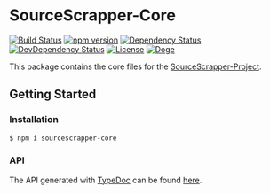 # SourceScrapper-Core

[![Build Status](https://travis-ci.org/OpenByteDev/SourceScrapper.svg?branch=master)](https://travis-ci.org/OpenByteDev/SourceScrapper)
[![npm version](https://badge.fury.io/js/sourcescrapper-core.svg)](https://www.npmjs.com/package/sourcescrapper-core)
[![Dependency Status](https://david-dm.org/OpenByteDev/SourceScrapper/status.svg?path=packages%2Fcore)](https://david-dm.org/OpenByteDev/SourceScrapper?path=packages%2Fcore)
[![DevDependency Status](https://david-dm.org/OpenByteDev/SourceScrapper/dev-status.svg?path=packages%2Fcore)](https://david-dm.org/OpenByteDev/SourceScrapper?path=packages%2Fcore&type=dev)
[![License](https://img.shields.io/github/license/mashape/apistatus.svg)](https://opensource.org/licenses/MIT)
[![Doge](https://img.shields.io/badge/doge-wow-yellow.svg)]()

This package contains the core files for the [SourceScrapper-Project](https://github.com/OpenByteDev/SourceScrapper).

## Getting Started
### Installation
```bash
$ npm i sourcescrapper-core
```

### API
The API generated with [TypeDoc](http://typedoc.org/) can be found [here](https://openbytedev.github.io/SourceScrapper/packages/core/docs/).
